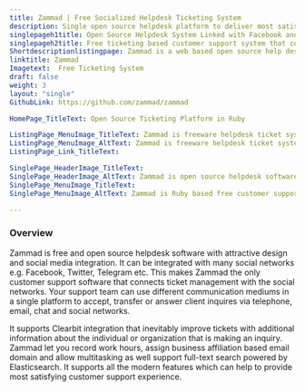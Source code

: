 ```yaml
---
title: Zammad | Free Socialized Helpdesk Ticketing System
description: Single open source helpdesk platform to deliver most satisfying customer support experience from your telephone, email, live chat and website.
singlepageh1title: Open Source Helpdesk System Linked with Facebook and Twitter
singlepageh2title: Free ticketing based customer support system that connects ticket management with popular social networks and email service to provide advanced customer support
Shortdescriptionlistingpage: Zammad is a web based open source help desk ticketing software with many features to manage customer communication via several channels like telephone, facebook, twitter, chat and e-mails.
linktitle: Zammad
Imagetext:  Free Ticketing System
draft: false
weight: 3
layout: "single"
GithubLink: https://github.com/zammad/zammad

HomePage_TitleText: Open Source Ticketing Platform in Ruby

ListingPage_MenuImage_TitleText: Zammad is freeware helpdesk ticket system
ListingPage_MenuImage_AltText: Zammad is freeware helpdesk ticket system
ListingPage_Link_TitleText: 

SinglePage_HeaderImage_TitleText: 
SinglePage_HeaderImage_AltText: Zammad is open source helpdesk software linked with Facebook and twitter
SinglePage_MenuImage_TitleText: 
SinglePage_MenuImage_AltText: Zammad is Ruby based free customer support technology

---
```

### **Overview**

Zammad is free and open source helpdesk software with attractive design and social media integration. It can be integrated with many social networks e.g. Facebook, Twitter, Telegram etc. This makes Zammad the only customer support software that connects ticket management with the social networks. Your support team can use different communication mediums in a single platform to accept, transfer or answer client inquires via telephone, email, chat and social networks.

It supports Clearbit integration that inevitably improve tickets with additional information about the individual or organization that is making an inquiry. Zammad let you record work hours, assign business affiliation based email domain and allow multitasking as well support full-text search powered by Elasticsearch. It supports all the modern features which can help to provide most satisfying customer support experience.
